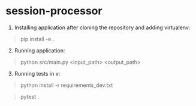 # session-processor

1. Installing application after cloning the repository and adding virtualenv:
> pip install -e .

2. Running application:
> python src/main.py <input_path> <output_path>

3. Running tests in v:
> python install -r requirements_dev.txt

> pytest .
